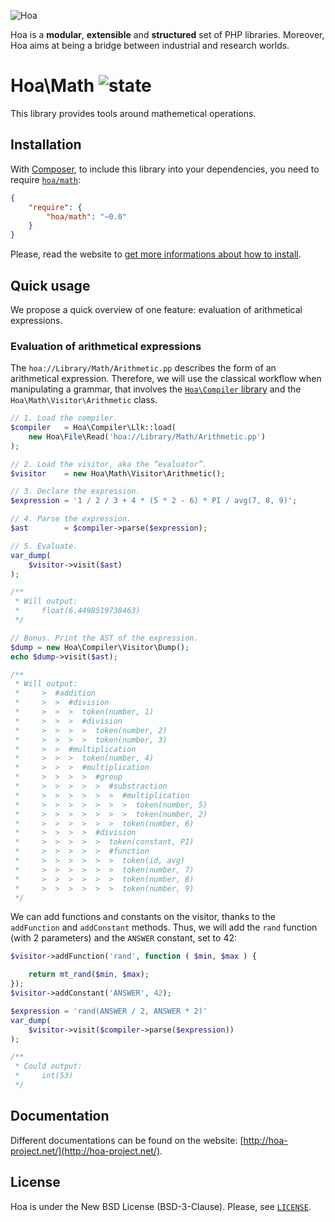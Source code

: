 ![Hoa](http://static.hoa-project.net/Image/Hoa_small.png)

Hoa is a **modular**, **extensible** and **structured** set of PHP libraries.
Moreover, Hoa aims at being a bridge between industrial and research worlds.

# Hoa\Math ![state](http://central.hoa-project.net/State/Math)

This library provides tools around mathemetical operations.

## Installation

With [Composer](http://getcomposer.org/), to include this library into your
dependencies, you need to require
[`hoa/math`](https://packagist.org/packages/hoa/math):

```json
{
    "require": {
        "hoa/math": "~0.0"
    }
}
```

Please, read the website to [get more informations about how to
install](http://hoa-project.net/Source.html).

## Quick usage

We propose a quick overview of one feature: evaluation of arithmetical
expressions.

### Evaluation of arithmetical expressions

The `hoa://Library/Math/Arithmetic.pp` describes the form of an arithmetical
expression. Therefore, we will use the classical workflow when manipulating a
grammar, that involves the [`Hoa\Compiler`
library](http://central.hoa-project.net/Resource/Library/Compiler) and the
`Hoa\Math\Visitor\Arithmetic` class.

```php
// 1. Load the compiler.
$compiler   = Hoa\Compiler\Llk::load(
    new Hoa\File\Read('hoa://Library/Math/Arithmetic.pp')
);

// 2. Load the visitor, aka the “evaluator”.
$visitor    = new Hoa\Math\Visitor\Arithmetic();

// 3. Declare the expression.
$expression = '1 / 2 / 3 + 4 * (5 * 2 - 6) * PI / avg(7, 8, 9)';

// 4. Parse the expression.
$ast        = $compiler->parse($expression);

// 5. Evaluate.
var_dump(
    $visitor->visit($ast)
);

/**
 * Will output:
 *     float(6.4498519738463)
 */

// Bonus. Print the AST of the expression.
$dump = new Hoa\Compiler\Visitor\Dump();
echo $dump->visit($ast);

/**
 * Will output:
 *     >  #addition
 *     >  >  #division
 *     >  >  >  token(number, 1)
 *     >  >  >  #division
 *     >  >  >  >  token(number, 2)
 *     >  >  >  >  token(number, 3)
 *     >  >  #multiplication
 *     >  >  >  token(number, 4)
 *     >  >  >  #multiplication
 *     >  >  >  >  #group
 *     >  >  >  >  >  #substraction
 *     >  >  >  >  >  >  #multiplication
 *     >  >  >  >  >  >  >  token(number, 5)
 *     >  >  >  >  >  >  >  token(number, 2)
 *     >  >  >  >  >  >  token(number, 6)
 *     >  >  >  >  #division
 *     >  >  >  >  >  token(constant, PI)
 *     >  >  >  >  >  #function
 *     >  >  >  >  >  >  token(id, avg)
 *     >  >  >  >  >  >  token(number, 7)
 *     >  >  >  >  >  >  token(number, 8)
 *     >  >  >  >  >  >  token(number, 9)
 */
```

We can add functions and constants on the visitor, thanks to the `addFunction`
and `addConstant` methods. Thus, we will add the `rand` function (with 2
parameters) and the `ANSWER` constant, set to 42:

```php
$visitor->addFunction('rand', function ( $min, $max ) {

    return mt_rand($min, $max);
});
$visitor->addConstant('ANSWER', 42);

$expression = 'rand(ANSWER / 2, ANSWER * 2)'
var_dump(
    $visitor->visit($compiler->parse($expression))
);

/**
 * Could output:
 *     int(53)
 */
```

## Documentation

Different documentations can be found on the website:
[http://hoa-project.net/](http://hoa-project.net/).

## License

Hoa is under the New BSD License (BSD-3-Clause). Please, see
[`LICENSE`](http://hoa-project.net/LICENSE).
